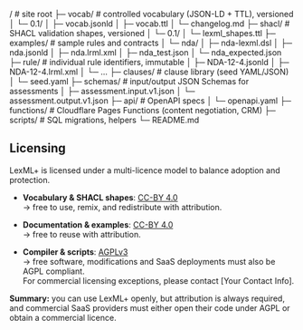 /                     # site root
├─ vocab/             # controlled vocabulary (JSON-LD + TTL), versioned
│  └─ 0.1/
│     ├─ vocab.jsonld
│     ├─ vocab.ttl
│     └─ changelog.md
├─ shacl/             # SHACL validation shapes, versioned
│  └─ 0.1/
│     └─ lexml_shapes.ttl
├─ examples/          # sample rules and contracts
│  └─ nda/
│     ├─ nda-lexml.dsl
│     ├─ nda.jsonld
│     ├─ nda.lrml.xml
│     ├─ nda_test.json
│     └─ nda_expected.json
├─ rule/              # individual rule identifiers, immutable
│  ├─ NDA-12-4.jsonld
│  ├─ NDA-12-4.lrml.xml
│  └─ …
├─ clauses/           # clause library (seed YAML/JSON)
│  └─ seed.yaml
├─ schemas/           # input/output JSON Schemas for assessments
│  ├─ assessment.input.v1.json
│  └─ assessment.output.v1.json
├─ api/               # OpenAPI specs
│  └─ openapi.yaml
├─ functions/         # Cloudflare Pages Functions (content negotiation, CRM)
├─ scripts/           # SQL migrations, helpers
└─ README.md



## Licensing

LexML+ is licensed under a multi-licence model to balance adoption and protection.

- **Vocabulary & SHACL shapes**: [CC-BY 4.0](https://creativecommons.org/licenses/by/4.0/)  
  → free to use, remix, and redistribute with attribution.

- **Documentation & examples**: [CC-BY 4.0](https://creativecommons.org/licenses/by/4.0/)  
  → free to reuse with attribution.

- **Compiler & scripts**: [AGPLv3](https://www.gnu.org/licenses/agpl-3.0.html)  
  → free software, modifications and SaaS deployments must also be AGPL compliant.  
  For commercial licensing exceptions, please contact [Your Contact Info].

**Summary:** you can use LexML+ openly, but attribution is always required, and commercial SaaS providers must either open their code under AGPL or obtain a commercial licence.
